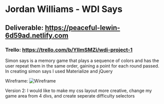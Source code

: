 # Jordan Williams - WDI Says

## Deliverable: https://peaceful-lewin-6d59ad.netlify.com

### Trello: https://trello.com/b/YlImSMZi/wdi-project-1

Simon says is a memory game that plays a sequence of colors and has the user repeat them in the same order, gaining a point for each round passed. In creating simon says I used Materialize and jQuery



Wireframe:
![Wireframe](https://i.imgur.com/cHQeVEs.jpg)


Version 2: I would like to make my css layout more creative, change my game area from 4 divs, and create seperate difficulty selectors